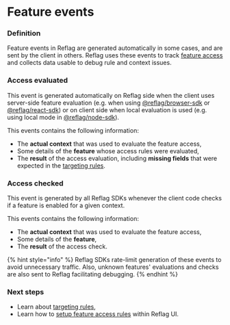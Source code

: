 # Feature events

### Definition

Feature events in Reflag are generated automatically in some cases, and are sent by the client in others. Reflag uses these events to track [feature access](feature.md#access) and collects data usable to debug rule and context issues.

### Access evaluated

This event is generated automatically on Reflag side when the client uses server-side feature evaluation (e.g. when using [@reflag/browser-sdk](../../sdk/@reflag/browser-sdk/) or [@reflag/react-sdk](../../sdk/@reflag/react-sdk/)) or on client side when local evaluation is used (e.g. using local mode in [@reflag/node-sdk](../../sdk/@reflag/node-sdk/)).

This events contains the following information:

* The **actual context** that was used to evaluate the feature access,
* Some details of the **feature** whose access rules were evaluated,
* The **result** of the access evaluation, including **missing fields** that were expected in the [targeting rules](targeting-rules.md).

### Access checked

This event is generated by all Reflag SDKs whenever the client code checks if a feature is enabled for a given context.

This events contains the following information:

* The **actual context** that was used to evaluate the feature access,
* Some details of the **feature**,
* The **result** of the access check.

{% hint style="info" %}
Reflag SDKs rate-limit generation of these events to avoid unnecessary traffic. Also, unknown features' evaluations and checks are also sent to Reflag facilitating debugging.
{% endhint %}

### Next steps

* Learn about [targeting rules](targeting-rules.md),
* Learn how to [setup feature access rules](../../product-handbook/feature-rollouts/feature-targeting-rules.md) within Reflag UI.
